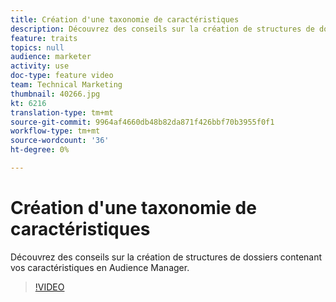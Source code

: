 ```yaml
---
title: Création d'une taxonomie de caractéristiques
description: Découvrez des conseils sur la création de structures de dossiers contenant vos caractéristiques en Audience Manager.
feature: traits
topics: null
audience: marketer
activity: use
doc-type: feature video
team: Technical Marketing
thumbnail: 40266.jpg
kt: 6216
translation-type: tm+mt
source-git-commit: 9964af4660db48b82da871f426bbf70b3955f0f1
workflow-type: tm+mt
source-wordcount: '36'
ht-degree: 0%

---
```



# Création d&#39;une taxonomie de caractéristiques

Découvrez des conseils sur la création de structures de dossiers contenant vos caractéristiques en Audience Manager.

>[!VIDEO](https://video.tv.adobe.com/v/40266/?quality=12&learn=on)
